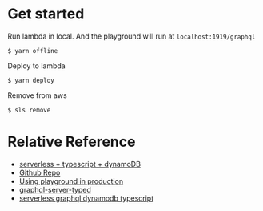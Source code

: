 # Get started

Run lambda in local. And the playground will run at `localhost:1919/graphql`

```
$ yarn offline
```

Deploy to lambda

```
$ yarn deploy
```

Remove from aws

```
$ sls remove
```

# Relative Reference

* [serverless + typescript + dynamoDB](https://medium.com/@ayoub.edakhly/a-dummy-guide-to-building-your-first-api-using-serverless-typescript-and-graphql-5802d13874a0)
* [Github Repo](https://github.com/AyoubEd/Serverless-Typescript-GraphQl-Commenting-API)
* [Using playground in production](https://www.apollographql.com/docs/apollo-server/features/graphql-playground.html#Enabling-GraphQL-Playground-in-production)
* [graphql-server-typed](https://github.com/tomyitav/graphql-server-typed)
* [serverless graphql dynamodb typescript](https://gitlab.com/DasithKuruppu/serverlessgraphql)
